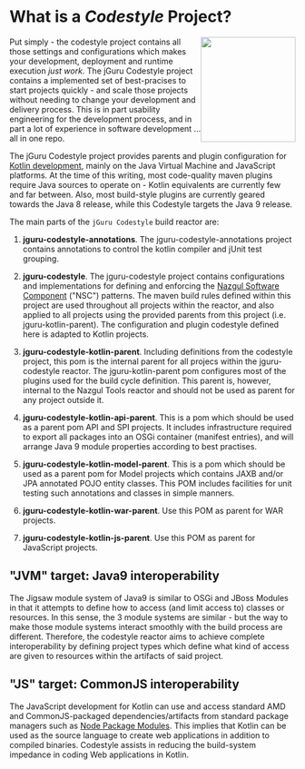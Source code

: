 # What is a _Codestyle_ Project?

<img src="images/jGuruLogo.png" style="float:right" width="167" height="185"/> Put simply - the codestyle 
project contains all those settings and configurations which makes your development, deployment and runtime execution
_just work_. The jGuru Codestyle project contains a
implemented set of best-pracises to start projects quickly - and scale those projects without needing to change your
development and delivery process. This is in part usability engineering for the development process, and in part a 
lot of experience in software development ... all in one repo.

The jGuru Codestyle project provides parents and plugin configuration for 
[Kotlin development](http://www.kotlinlang.org), mainly on the Java Virtual Machine and JavaScript platforms.
At the time of this writing, most code-quality maven plugins require Java sources to operate on - Kotlin equivalents 
are currently few and far between. Also, most build-style plugins are currently geared towards the Java 8 release, 
while this Codestyle targets the Java 9 release.

The main parts of the `jGuru Codestyle` build reactor are:

1. **jguru-codestyle-annotations**. The jguru-codestyle-annotations project contains annotations to control the kotlin
         compiler and jUnit test grouping.

2. **jguru-codestyle**. The jguru-codestyle project contains configurations and implementations for defining and
         enforcing the [Nazgul Software Component](theory/software_components.html) ("NSC") patterns.
         The maven build rules defined within this project are used throughout all projects within the reactor, and 
         also applied to all projects using the provided parents from this project (i.e. jguru-kotlin-parent).
         The configuration and plugin codestyle defined here is adapted to Kotlin projects.

3. **jguru-codestyle-kotlin-parent**. Including definitions from the codestyle project, this pom is the internal
        parent for all projecs within the jguru-codestyle reactor. The jguru-kotlin-parent pom configures most of the 
        plugins used for the build cycle definition. This parent is, however, internal to the Nazgul Tools reactor 
        and should not be used as parent for any project outside it.

4. **jguru-codestyle-kotlin-api-parent**. This is a pom which should be used as a parent pom API and SPI projects. 
        It includes infrastructure required to export all packages into an OSGi container (manifest entries), and will
        arrange Java 9 module properties according to best practises.
        
5. **jguru-codestyle-kotlin-model-parent**. This is a pom which should be used as a parent pom for Model projects which
        contains JAXB and/or JPA annotated POJO entity classes. This POM includes facilities for unit testing such 
        annotations and classes in simple manners.
        
5. **jguru-codestyle-kotlin-war-parent**. Use this POM as parent for WAR projects. 

6. **jguru-codestyle-kotlin-js-parent**. Use this POM as parent for JavaScript projects. 

## "JVM" target: Java9 interoperability

The Jigsaw module system of Java9 is similar to OSGi and JBoss Modules in that it attempts to define how to access 
(and limit access to) classes or resources. In this sense, the 3 module systems are similar - but the way to make 
those module systems interact smoothly with the build process are different. Therefore, the codestyle 
reactor aims to achieve complete interoperability by defining project types which define what kind of access are 
given to resources within the artifacts of said project.

## "JS" target: CommonJS interoperability

The JavaScript development for Kotlin can use and access standard AMD and CommonJS-packaged dependencies/artifacts 
from standard package managers such as [Node Package Modules](https://www.npmjs.com). This implies that Kotlin can be
used as the source language to create web applications in addition to compiled binaries. Codestyle assists in 
reducing the build-system impedance in coding Web applications in Kotlin.